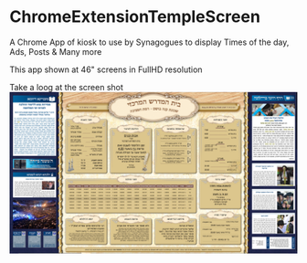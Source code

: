 ChromeExtensionTempleScreen
===========================

A Chrome App of kiosk to use by Synagogues to display Times of the day, Ads, Posts &amp; Many more

This app shown at 46" screens in FullHD resolution

Take a loog at the screen shot
![ScreenShot](https://raw.githubusercontent.com/gemanor/ChromeExtensionTempleScreen/master/screen.jpg)
